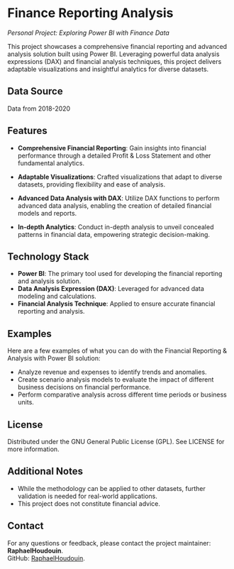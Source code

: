 # Finance Reporting Analysis
 *Personal Project: Exploring Power BI with Finance Data*

This project showcases a comprehensive financial reporting and advanced analysis solution built using Power BI. Leveraging powerful data analysis expressions (DAX) and financial analysis techniques, this project delivers adaptable visualizations and insightful analytics for diverse datasets.

## Data Source
Data from 2018-2020

## Features

- **Comprehensive Financial Reporting**: Gain insights into financial performance through a detailed Profit & Loss Statement and other fundamental analytics.

- **Adaptable Visualizations**: Crafted visualizations that adapt to diverse datasets, providing flexibility and ease of analysis.

- **Advanced Data Analysis with DAX**: Utilize DAX functions to perform advanced data analysis, enabling the creation of detailed financial models and reports.

- **In-depth Analytics**: Conduct in-depth analysis to unveil concealed patterns in financial data, empowering strategic decision-making.

## Technology Stack

- **Power BI**: The primary tool used for developing the financial reporting and analysis solution.
- **Data Analysis Expression (DAX)**: Leveraged for advanced data modeling and calculations.
- **Financial Analysis Technique**: Applied to ensure accurate financial reporting and analysis.

## Examples

Here are a few examples of what you can do with the Financial Reporting & Analysis with Power BI solution:

- Analyze revenue and expenses to identify trends and anomalies.
- Create scenario analysis models to evaluate the impact of different business decisions on financial performance.
- Perform comparative analysis across different time periods or business units.

## License

Distributed under the GNU General Public License (GPL). See LICENSE for more information.

## Additional Notes

- While the methodology can be applied to other datasets, further validation is needed for real-world applications.
- This project does not constitute financial advice.

## Contact

For any questions or feedback, please contact the project maintainer: **RaphaelHoudouin**.  
GitHub: [RaphaelHoudouin](https://github.com/RaphaelHoudouin).

